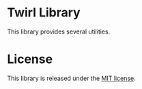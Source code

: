 Twirl Library
=============

This library provides several utilities.

License
=======

This library is released under the [MIT license](LICENSE).
